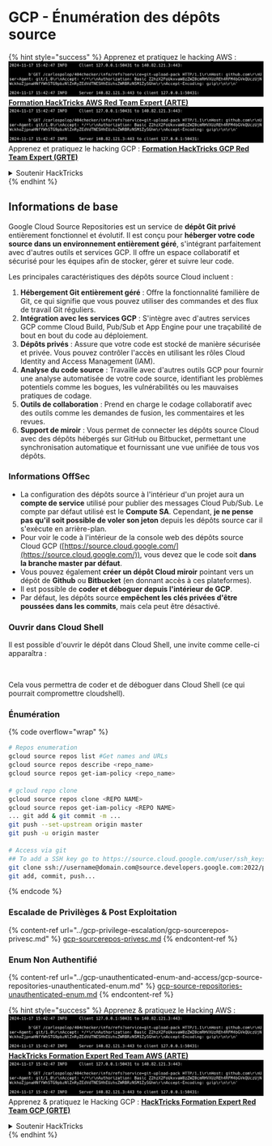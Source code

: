 # GCP - Énumération des dépôts source

{% hint style="success" %}
Apprenez et pratiquez le hacking AWS :<img src="../../../.gitbook/assets/image (1).png" alt="" data-size="line">[**Formation HackTricks AWS Red Team Expert (ARTE)**](https://training.hacktricks.xyz/courses/arte)<img src="../../../.gitbook/assets/image (1).png" alt="" data-size="line">\
Apprenez et pratiquez le hacking GCP : <img src="../../../.gitbook/assets/image (2).png" alt="" data-size="line">[**Formation HackTricks GCP Red Team Expert (GRTE)**<img src="../../../.gitbook/assets/image (2).png" alt="" data-size="line">](https://training.hacktricks.xyz/courses/grte)

<details>

<summary>Soutenir HackTricks</summary>

* Consultez les [**plans d'abonnement**](https://github.com/sponsors/carlospolop) !
* **Rejoignez le** 💬 [**groupe Discord**](https://discord.gg/hRep4RUj7f) ou le [**groupe telegram**](https://t.me/peass) ou **suivez-nous sur** **Twitter** 🐦 [**@hacktricks\_live**](https://twitter.com/hacktricks\_live)**.**
* **Partagez des astuces de hacking en soumettant des PR aux** [**HackTricks**](https://github.com/carlospolop/hacktricks) et [**HackTricks Cloud**](https://github.com/carlospolop/hacktricks-cloud) dépôts GitHub.

</details>
{% endhint %}

## Informations de base <a href="#reviewing-cloud-git-repositories" id="reviewing-cloud-git-repositories"></a>

Google Cloud Source Repositories est un service de **dépôt Git privé** entièrement fonctionnel et évolutif. Il est conçu pour **héberger votre code source dans un environnement entièrement géré**, s'intégrant parfaitement avec d'autres outils et services GCP. Il offre un espace collaboratif et sécurisé pour les équipes afin de stocker, gérer et suivre leur code.

Les principales caractéristiques des dépôts source Cloud incluent :

1. **Hébergement Git entièrement géré** : Offre la fonctionnalité familière de Git, ce qui signifie que vous pouvez utiliser des commandes et des flux de travail Git réguliers.
2. **Intégration avec les services GCP** : S'intègre avec d'autres services GCP comme Cloud Build, Pub/Sub et App Engine pour une traçabilité de bout en bout du code au déploiement.
3. **Dépôts privés** : Assure que votre code est stocké de manière sécurisée et privée. Vous pouvez contrôler l'accès en utilisant les rôles Cloud Identity and Access Management (IAM).
4. **Analyse du code source** : Travaille avec d'autres outils GCP pour fournir une analyse automatisée de votre code source, identifiant les problèmes potentiels comme les bogues, les vulnérabilités ou les mauvaises pratiques de codage.
5. **Outils de collaboration** : Prend en charge le codage collaboratif avec des outils comme les demandes de fusion, les commentaires et les revues.
6. **Support de miroir** : Vous permet de connecter les dépôts source Cloud avec des dépôts hébergés sur GitHub ou Bitbucket, permettant une synchronisation automatique et fournissant une vue unifiée de tous vos dépôts.

### Informations OffSec <a href="#reviewing-cloud-git-repositories" id="reviewing-cloud-git-repositories"></a>

* La configuration des dépôts source à l'intérieur d'un projet aura un **compte de service** utilisé pour publier des messages Cloud Pub/Sub. Le compte par défaut utilisé est le **Compute SA**. Cependant, **je ne pense pas qu'il soit possible de voler son jeton** depuis les dépôts source car il s'exécute en arrière-plan.
* Pour voir le code à l'intérieur de la console web des dépôts source Cloud GCP ([https://source.cloud.google.com/](https://source.cloud.google.com/)), vous devez que le code soit **dans la branche master par défaut**.
* Vous pouvez également **créer un dépôt Cloud miroir** pointant vers un dépôt de **Github** ou **Bitbucket** (en donnant accès à ces plateformes).
* Il est possible de **coder et déboguer depuis l'intérieur de GCP**.
* Par défaut, les dépôts source **empêchent les clés privées d'être poussées dans les commits**, mais cela peut être désactivé.

### Ouvrir dans Cloud Shell

Il est possible d'ouvrir le dépôt dans Cloud Shell, une invite comme celle-ci apparaîtra :

<figure><img src="../../../.gitbook/assets/image (325).png" alt=""><figcaption></figcaption></figure>

Cela vous permettra de coder et de déboguer dans Cloud Shell (ce qui pourrait compromettre cloudshell).

### Énumération

{% code overflow="wrap" %}
```bash
# Repos enumeration
gcloud source repos list #Get names and URLs
gcloud source repos describe <repo_name>
gcloud source repos get-iam-policy <repo_name>

# gcloud repo clone
gcloud source repos clone <REPO NAME>
gcloud source repos get-iam-policy <REPO NAME>
... git add & git commit -m ...
git push --set-upstream origin master
git push -u origin master

# Access via git
## To add a SSH key go to https://source.cloud.google.com/user/ssh_keys (no gcloud command)
git clone ssh://username@domain.com@source.developers.google.com:2022/p/<proj-name>/r/<repo-name>
git add, commit, push...
```
{% endcode %}

### Escalade de Privilèges & Post Exploitation

{% content-ref url="../gcp-privilege-escalation/gcp-sourcerepos-privesc.md" %}
[gcp-sourcerepos-privesc.md](../gcp-privilege-escalation/gcp-sourcerepos-privesc.md)
{% endcontent-ref %}

### Enum Non Authentifié

{% content-ref url="../gcp-unauthenticated-enum-and-access/gcp-source-repositories-unauthenticated-enum.md" %}
[gcp-source-repositories-unauthenticated-enum.md](../gcp-unauthenticated-enum-and-access/gcp-source-repositories-unauthenticated-enum.md)
{% endcontent-ref %}

{% hint style="success" %}
Apprenez & pratiquez le Hacking AWS :<img src="../../../.gitbook/assets/image (1).png" alt="" data-size="line">[**HackTricks Formation Expert Red Team AWS (ARTE)**](https://training.hacktricks.xyz/courses/arte)<img src="../../../.gitbook/assets/image (1).png" alt="" data-size="line">\
Apprenez & pratiquez le Hacking GCP : <img src="../../../.gitbook/assets/image (2).png" alt="" data-size="line">[**HackTricks Formation Expert Red Team GCP (GRTE)**<img src="../../../.gitbook/assets/image (2).png" alt="" data-size="line">](https://training.hacktricks.xyz/courses/grte)

<details>

<summary>Soutenir HackTricks</summary>

* Consultez les [**plans d'abonnement**](https://github.com/sponsors/carlospolop) !
* **Rejoignez le** 💬 [**groupe Discord**](https://discord.gg/hRep4RUj7f) ou le [**groupe telegram**](https://t.me/peass) ou **suivez-nous** sur **Twitter** 🐦 [**@hacktricks\_live**](https://twitter.com/hacktricks\_live)**.**
* **Partagez des astuces de hacking en soumettant des PRs aux** [**HackTricks**](https://github.com/carlospolop/hacktricks) et [**HackTricks Cloud**](https://github.com/carlospolop/hacktricks-cloud) dépôts github.

</details>
{% endhint %}
